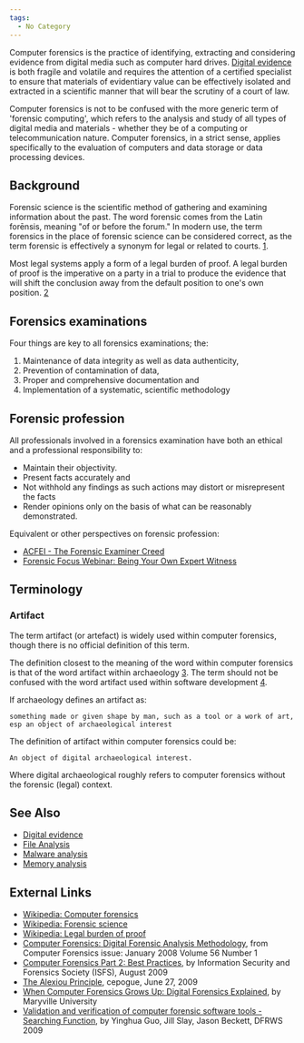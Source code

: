 ```yaml
---
tags:
  - No Category
---
```

Computer forensics is the practice of identifying, extracting and
considering evidence from digital media such as computer hard drives.
[Digital evidence](digital_evidence.md) is both fragile and
volatile and requires the attention of a certified specialist to ensure
that materials of evidentiary value can be effectively isolated and
extracted in a scientific manner that will bear the scrutiny of a court
of law.

Computer forensics is not to be confused with the more generic term of
'forensic computing', which refers to the analysis and study of all
types of digital media and materials - whether they be of a computing or
telecommunication nature. Computer forensics, in a strict sense, applies
specifically to the evaluation of computers and data storage or data
processing devices.

## Background

Forensic science is the scientific method of gathering and examining
information about the past. The word forensic comes from the Latin
forēnsis, meaning "of or before the forum." In modern use, the term
forensics in the place of forensic science can be considered correct, as
the term forensic is effectively a synonym for legal or related to
courts. [1](http://en.wikipedia.org/wiki/Forensic_science).

Most legal systems apply a form of a legal burden of proof. A legal
burden of proof is the imperative on a party in a trial to produce the
evidence that will shift the conclusion away from the default position
to one's own position.
[2](http://en.wikipedia.org/wiki/Legal_burden_of_proof)

## Forensics examinations

Four things are key to all forensics examinations; the:

1.  Maintenance of data integrity as well as data authenticity,
2.  Prevention of contamination of data,
3.  Proper and comprehensive documentation and
4.  Implementation of a systematic, scientific methodology

## Forensic profession

All professionals involved in a forensics examination have both an
ethical and a professional responsibility to:

- Maintain their objectivity.
- Present facts accurately and
- Not withhold any findings as such actions may distort or misrepresent
  the facts
- Render opinions only on the basis of what can be reasonably
  demonstrated.

Equivalent or other perspectives on forensic profession:

- [ACFEI - The Forensic Examiner
  Creed](http://www.acfei.com/about_acfei/creed/)
- [Forensic Focus Webinar: Being Your Own Expert
  Witness](https://www.forensicfocus.com/c/aid=103/webinars/2015/being-your-own-expert-witness/)

## Terminology

### Artifact

The term artifact (or artefact) is widely used within computer
forensics, though there is no official definition of this term.

The definition closest to the meaning of the word within computer
forensics is that of the word artifact within archaeology
[3](http://en.wikipedia.org/wiki/Artifact_(archaeology)). The term
should not be confused with the word artifact used within software
development
[4](http://en.wikipedia.org/wiki/Artifact_(software_development)).

If archaeology defines an artifact as:

    something made or given shape by man, such as a tool or a work of art, esp an object of archaeological interest

The definition of artifact within computer forensics could be:

    An object of digital archaeological interest.

Where digital archaeological roughly refers to computer forensics
without the forensic (legal) context.

## See Also

- [Digital evidence](digital_evidence.md)
- [File Analysis](file_analysis.md)
- [Malware analysis](malware_analysis.md)
- [Memory analysis](memory_analysis.md)

## External Links

- [Wikipedia: Computer
  forensics](http://en.wikipedia.org/wiki/Computer_forensics)
- [Wikipedia: Forensic
  science](http://en.wikipedia.org/wiki/Forensic_science)
- [Wikipedia: Legal burden of
  proof](http://en.wikipedia.org/wiki/Legal_burden_of_proof)
- [Computer Forensics: Digital Forensic Analysis
  Methodology](http://www.justice.gov/sites/default/files/usao/legacy/2008/02/04/usab5601.pdf),
  from Computer Forensics issue: January 2008 Volume 56 Number 1
- [Computer Forensics Part 2: Best
  Practices](http://www.isfs.org.hk/publications/ISFS_ComputerForensics_part2_20090806.pdf),
  by Information Security and Forensics Society (ISFS), August 2009
- [The Alexiou
  Principle](http://thedigitalstandard.blogspot.com/2009/06/alexiou-principle.html?m=1),
  cepogue, June 27, 2009
- [When Computer Forensics Grows Up: Digital Forensics
  Explained](http://online.maryville.edu/resources/mscs/infographics/digital-forensics/),
  by Maryville University
- [Validation and verification of computer forensic software tools -
  Searching
  Function](http://www.dfrws.org/2009/proceedings/p12-guo.pdf), by
  Yinghua Guo, Jill Slay, Jason Beckett, DFRWS 2009